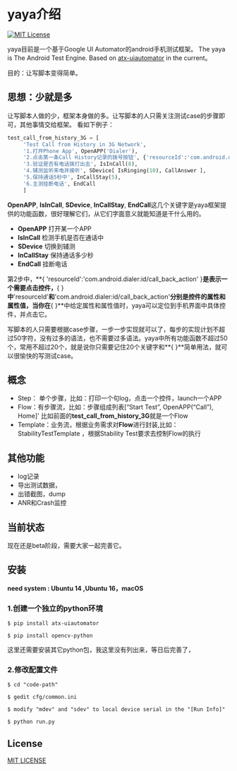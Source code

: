 # **yaya介绍**

[![MIT License](https://img.shields.io/pypi/l/atx-uiautomator.svg)](http://opensource.org/licenses/MIT)

yaya目前是一个基于Google UI Automator的android手机测试框架。
The yaya is The Android Test Engine. Based on [atx-uiautomator](https://github.com/openatx/atx-uiautomator) in the current。

目的：让写脚本变得简单。

## **思想：少就是多**
让写脚本人做的少，框架本身做的多。让写脚本的人只需关注测试case的步骤即可，其他事情交给框架。
看如下例子：

```python
test_call_from_history_3G = [ 
     'Test Call from History in 3G Network',
     '1.打开Phone App', OpenAPP('Dialer'),
     '2.点击第一条Call History记录的拨号按钮', {'resourceId':'com.android.dialer:id/call_back_action'},
     '3.验证是否有电话拨打出去', IsInCall(8),
     '4.辅测监听来电并接听', SDevice[ IsRinging(10), CallAnswer ],
     '5.保持通话5秒中', InCallStay(5),
     '6.主测挂断电话', EndCall
     ]
```

**OpenAPP**, **IsInCall**, **SDevice**, **InCallStay**, **EndCall**这几个关键字是yaya框架提供的功能函数，很好理解它们，从它们字面意义就能知道是干什么用的。

   - **OpenAPP** 打开某一个APP
   - **IsInCall** 检测手机是否在通话中
   - **SDevice** 切换到辅测
   - **InCallStay** 保持通话多少秒
   - **EndCall** 挂断电话

第2步中，**{ 'resourceId':'com.android.dialer:id/call\_back_action' }**是表示一个需要点击控件，**{ }**中**'resourceId'**和**'com.android.dialer:id/call\_back_action'**分别是控件的属性和属性值，当你在**{ }**中给定属性和属性值时，yaya可以定位到手机界面中具体控件，并点击它。

写脚本的人只需要根据case步骤，一步一步实现就可以了，每步的实现计划不超过50字符，没有过多的语法，也不需要过多语法。yaya中所有功能函数不超过50个，常用不超过20个，就是说你只需要记住20个关键字和**{ }**简单用法，就可以很愉快的写测试case。


## **概念**
 - Step： 单个步骤，比如：打印一个句log，点击一个控件，launch一个APP
 - Flow：有步骤流，比如：步骤组成列表[“Start Test”, OpenAPP(“Call”), Home]'
   比如前面的**test\_call\_from\_history\_3G**就是一个Flow
 - Template：业务流，根据业务需求对**Flow**进行封装,比如：StabilityTestTemplate ，根据Stability Test要求去控制Flow的执行

## **其他功能**
   - log记录
   - 导出测试数据，
   - 出错截图，dump
   - ANR和Crash监控

## **当前状态**
现在还是beta阶段，需要大家一起完善它。
 
## **安装**
**need system : Ubuntu 14 ,Ubuntu 16，macOS**

### **1.创建一个独立的python环境**
    $ pip install atx-uiautomator

    $ pip install opencv-python
    
这里还需要安装其它python包，我这里没有列出来，等日后完善了，

### **2.修改配置文件**
    $ cd "code-path"

    $ gedit cfg/common.ini

    $ modify "mdev" and "sdev" to local device serial in the "[Run Info]"

    $ python run.py  
    
 
 ## License
 
  [MIT LICENSE](LICENSE.txt)
